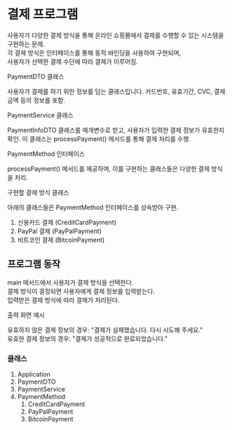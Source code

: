 # 결제 프로그램

사용자가 다양한 결제 방식을 통해 온라인 쇼핑몰에서 결제를 수행할 수 있는 시스템을 구현하는 문제.<br>
각 결제 방식은 인터페이스를 통해 동적 바인딩을 사용하여 구현되며,<br>
사용자가 선택한 결제 수단에 따라 결제가 이루어짐.

PaymentDTO 클래스

사용자가 결제를 하기 위한 정보를 담는 클래스입니다. 카드번호, 유효기간, CVC, 결제금액 등의 정보를 포함.

PaymentService 클래스

PaymentInfoDTO 클래스를 매개변수로 받고, 사용자가 입력한 결제 정보가 유효한지 확인.
이 클래스는 processPayment() 메서드를 통해 결제 처리를 수행.

PaymentMethod 인터페이스

processPayment() 메서드를 제공하며, 이를 구현하는 클래스들은 다양한 결제 방식을 처리.

구현할 결제 방식 클래스

아래의 클래스들은 PaymentMethod 인터페이스를 상속받아 구현.

1. 신용카드 결제 (CreditCardPayment)
2. PayPal 결제 (PayPalPayment)
3. 비트코인 결제 (BitcoinPayment)

## 프로그램 동작
main 메서드에서 사용자가 결제 방식을 선택한다.<br>
결제 방식이 결정되면 사용자에게 결제 정보를 입력받는다.<br>
입력받은 결제 방식에 따라 결제가 처리된다.

출력 화면 예시

유효하지 않은 결제 정보의 경우: "결제가 실패했습니다. 다시 시도해 주세요." <br>
유효한 결제 정보의 경우: "결제가 성공적으로 완료되었습니다."

### 클래스
1. Application
2. PaymentDTO
3. PaymentService
4. PaymentMethod
   1. CreditCardPayment
   2. PayPalPayment
   3. BitcoinPayment
